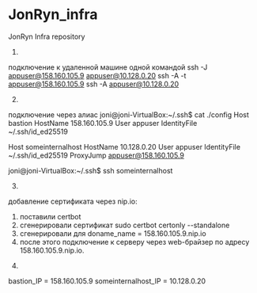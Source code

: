 # JonRyn_infra
JonRyn Infra repository

1.
подключение к удаленной машине одной командой
ssh -J appuser@158.160.105.9 appuser@10.128.0.20
ssh -A -t appuser@158.160.105.9 ssh -A appuser@10.128.0.20


2.
подключение через алиас
joni@joni-VirtualBox:~/.ssh$ cat ./config
Host bastion
	HostName 158.160.105.9
	User appuser
	IdentityFile ~/.ssh/id_ed25519

Host someinternalhost
	HostName 10.128.0.20
	User appuser
	IdentityFile ~/.ssh/id_ed25519
	ProxyJump appuser@158.160.105.9


joni@joni-VirtualBox:~/.ssh$ ssh someinternalhost


3.

добавление сертификата через nip.io:
1) поставили certbot
2) сгенерировали сертификат
	sudo certbot certonly --standalone
3) сгенерировали для doname_name = 158.160.105.9.nip.io
4) после этого подключение к серверу через web-брайзер по адресу 158.160.105.9.nip.io.


4.

bastion_IP = 158.160.105.9
someinternalhost_IP = 10.128.0.20
